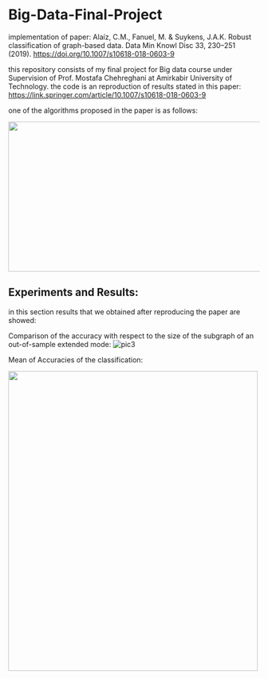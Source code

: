 # Big-Data-Final-Project
implementation of paper: 
Alaíz, C.M., Fanuel, M. & Suykens, J.A.K. Robust classification of graph-based data. Data Min Knowl Disc 33, 230–251 (2019). https://doi.org/10.1007/s10618-018-0603-9

this repository consists of my final project for Big data course under Supervision of Prof. Mostafa Chehreghani at Amirkabir University of Technology.
the code is an reproduction of results stated in this paper: https://link.springer.com/article/10.1007/s10618-018-0603-9 


one of the algorithms proposed in the paper is as follows:

<img src="https://user-images.githubusercontent.com/44861408/194866528-5af3988e-0cde-4e5a-a48f-74be6eb6d951.png" width="600" height="300" />



## Experiments and Results:

in this section results that we obtained after reproducing the paper are showed:

Comparison of the accuracy with respect to the size of the subgraph of an out-of-sample extended mode:
![pic3](https://user-images.githubusercontent.com/44861408/194908189-5da4d4af-f673-41d2-b408-901c78a1cef3.jpg)


Mean of Accuracies of the classification:

<img src="https://user-images.githubusercontent.com/44861408/194906841-34382a3d-4a2f-4053-b10d-c21b7ee69b96.png" width="500" height="600" />
